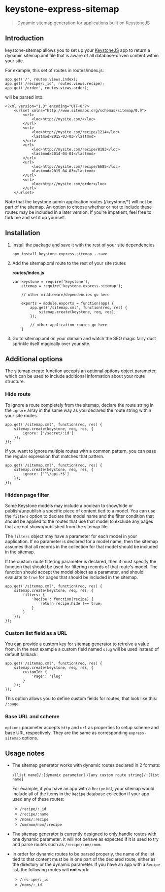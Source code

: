 # keystone-express-sitemap

> Dynamic sitemap generation for applications built on KeystoneJS

## Introduction

keystone-sitemap allows you to set up your [KeystoneJS](http://keystonejs.com/) app to return a dynamic sitemap.xml file that is aware of all database-driven content within your site.

For example, this set of routes in routes/index.js:
```
app.get('/', routes.views.index);
app.get('/recipe/:_id', routes.views.recipe);
app.get('/order', routes.views.order);
```

will be parsed into:
```
<?xml version="1.0" encoding="UTF-8"?>
	<urlset xmlns="http://www.sitemaps.org/schemas/sitemap/0.9">
		<url>
			<loc>http://mysite.com/</loc>
		</url>
		<url>
			<loc>http://mysite.com/recipe/1214</loc>
			<lastmod>2015-03-03</lastmod>
		</url>
		<url>
			<loc>http://mysite.com/recipe/8183</loc>
			<lastmod>2014-04-01</lastmod>
		</url>
		<url>
			<loc>http://mysite.com/recipe/6685</loc>
			<lastmod>2015-04-03</lastmod>
		</url>
		<url>
			<loc>http://mysite.com/order</loc>
		</url>
	</urlset>
```

Note that the keystone admin application routes (/keystone/*) will not be part of the sitemap. An option to choose whether or not to include these routes may be included in a later version. If you're impatient, feel free to fork me and set it up yourself.

## Installation

1. Install the package and save it with the rest of your site dependencies
	```
	npm install keystone-express-sitemap --save
	```

2. Add the sitemap.xml route to the rest of your site routes

	**routes/index.js**
	```
	var keystone = require('keystone'),
		sitemap = require('keystone-express-sitemap');

		// other middleware/dependencies go here

		exports = module.exports = function(app) {
			app.get('/sitemap.xml', function(req, res) {
				sitemap.create(keystone, req, res);
			});

			// other application routes go here
		}
	```

3. Go to sitemap.xml on your domain and watch the SEO magic fairy dust sprinkle itself magically over your site.

## Additional options
The sitemap create function accepts an optional options object parameter, which can be used to include additional information about your route structure.

### Hide route
To ignore a route completely from the sitemap, declare the route string in the `ignore` array in the same way as you declared the route string within your site routes.

```
app.get('/sitemap.xml', function(req, res) {
	sitemap.create(keystone, req, res, {
		ignore: ['/secret/:id']
	});
});
```

If you want to ignore multiple routes with a common pattern, you can pass the regular expression that matches that pattern.

```
app.get('/sitemap.xml', function(req, res) {
	sitemap.create(keystone, req, res, {
		ignore: ['^\/api.*$']
	});
});
```

### Hidden page filter
Some Keystone models may include a boolean to show/hide or publish/unpublish a specific piece of content tied to a model. You can use the `filters` option to declare the model name and the filter condition that should be applied to the routes that use that model to exclude any pages that are not shown/published from the sitemap file.

The `filters` object may have a parameter for each model in your application. If no parameter is declared for a model name, then the sitemap assumes that all records in the collection for that model should be included in the sitemap.

If the custom route filtering parameter is declared, then it must specify the function that should be used for filtering records of that route's model. The function should accept the model object as a parameter, and should evaluate to `true` for pages that should be included in the sitemap.

```
app.get('/sitemap.xml', function(req, res) {
	sitemap.create(keystone, req, res, {
		filters: {
			'Recipe': function(recipe) {
				return recipe.hide !== true;
			}
		}
	});
});
```

### Custom list field as a URL
You can provide a custom key for sitemap generator to retreive a value from. In the next example a custom field named `slug` will be used instead of default fallback:

```
app.get('/sitemap.xml', function(req, res) {
	sitemap.create(keystone, req, res, {
		customId: {
			'Page': 'slug'
		}
	});
});
```

This option allows you to define custom fields for routes, that look like this: `/:page`.

### Base URL and scheme
`options` parameter accepts `http` and `url` as properties to setup scheme and base URL respectively. They are the same as corresponding `express-sitemap` options.

## Usage notes
* The sitemap generator works with dynamic routes declared in 2 formats:

	`/[list name]/:[dynamic parameter]`
	`/[any custom route string]/:[list name]`

	For example, if you have an app with a `Recipe` list, your sitemap would include all of the items in the `Recipe` database collection if your app used any of these routes:

	* `/recipe/:_id`
	* `/recipe/:name`
	* `/noms/:recipe`
	* `/om/nom/nom/:recipe`

* The sitemap generator is currently designed to only handle routes with one dynamic parameter. It will not behave as expected if it is used to try and parse routes such as `/recipe/:om/:nom`.

* In order for dynamic routes to be parsed properly, the name of the list tied to that content must be in one part of the declared route, either as the directory or the dynamic parameter. If you have an app with a `Recipe` list, the following routes will **not** work:

	* `/rec-ipe/:_id`
	* `/noms/:_id`
